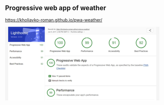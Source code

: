 ## Progressive web app of weather

https://kholiavko-roman.github.io/pwa-weather/

![lighthouse test result](https://raw.githubusercontent.com/kholiavko-roman/pwa-weather/master/lighthouse-results-screenshot.jpg)